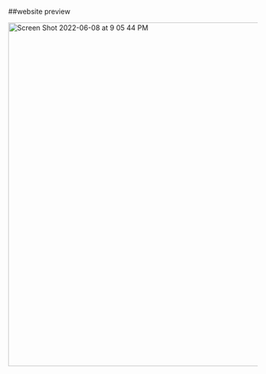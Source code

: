 ##website preview

<img width="694" alt="Screen Shot 2022-06-08 at 9 05 44 PM" src="https://user-images.githubusercontent.com/70664877/172761957-8c8fd50c-115b-4559-a0d4-3c4990a9f311.png">
